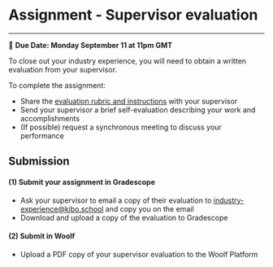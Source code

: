 
# Assignment - Supervisor evaluation
-----

<aside>
  
  📝 **Due Date: Monday September 11 at 11pm GMT**
 
</aside>

To close out your industry experience, you will need to obtain a written evaluation from your supervisor.

To complete the assignment:
- Share the <a href="https://docs.google.com/document/d/1k4CAKEqU6CU26PzQq9AlPT7a8VKCg_mR95XNqSVCwpw/edit?usp=sharing" target="_blank">evaluation rubric and instructions</a> with your supervisor 
- Send your supervisor a brief self-evaluation describing your work and accomplishments
- (If possible) request a synchronous meeting to discuss your performance

## Submission

#### (1) Submit your assignment in Gradescope
- Ask your supervisor to email a copy of their evaluation to industry-experience@kibo.school and copy you on the email 
- Download and upload a copy of the evaluation to Gradescope


#### (2) Submit in Woolf
- Upload a PDF copy of your supervisor evaluation to the Woolf Platform




